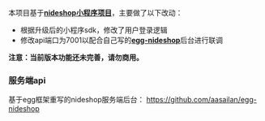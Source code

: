 本项目基于[**nideshop小程序项目**](https://github.com/tumobi/nideshop-mini-program)，主要做了以下改动：
* 根据升级后的小程序sdk，修改了用户登录逻辑
* 修改api端口为7001以配合自己写的[**egg-nideshop**](https://github.com/aasailan/egg-nideshop)后台进行联调

**注意：当前版本功能还未完善，请勿商用。**

### 服务端api
基于egg框架重写的nideshop服务端后台： https://github.com/aasailan/egg-nideshop
